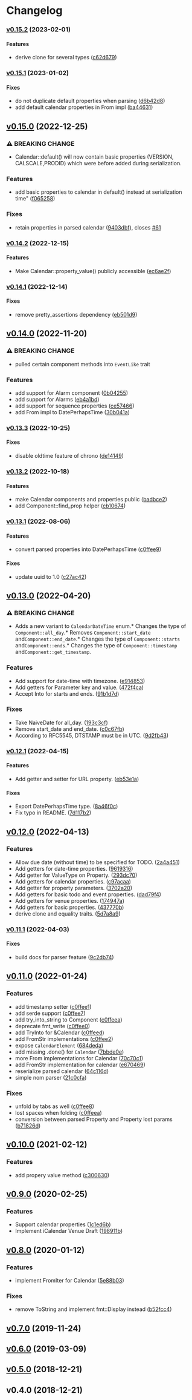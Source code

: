 # Changelog

### [v0.15.2](https://github.com/hoodie/icalendar-rs/compare/v0.15.1...v0.15.2) (2023-02-01)

#### Features

* derive clone for several types
  ([c62d679](https://github.com/hoodie/icalendar-rs/commit/c62d679234d74c33958d3a0aafa46fcd5e0cd73f))

### [v0.15.1](https://github.com/hoodie/icalendar-rs/compare/v0.15.0...v0.15.1) (2023-01-02)

#### Fixes

* do not duplicate default properties when parsing
  ([d6b42d8](https://github.com/hoodie/icalendar-rs/commit/d6b42d86fe63d2e33b41672978bb34853387b418))
* add default calendar properties in From impl
  ([ba44631](https://github.com/hoodie/icalendar-rs/commit/ba44631fda4bacd8b104acc57de2b01eb384429a))

## [v0.15.0](https://github.com/hoodie/icalendar-rs/compare/v0.14.2...v0.15.0) (2022-12-25)

### ⚠ BREAKING CHANGE

* Calendar::default() will now contain basic properties (VERSION, CALSCALE,PRODID) which were before added during serialization.

### Features

* add basic properties to calendar in default() instead at serialization time"
  ([f065258](https://github.com/hoodie/icalendar-rs/commit/f0652583a73509c7fa0646588628a81bc9f92cfa))

### Fixes

* retain properties in parsed calendar
  ([9403dbf](https://github.com/hoodie/icalendar-rs/commit/9403dbf4c651206c3bef691f5b5b43a3bbe28d2d)),
  closes [#61](https://github.com/hoodie/icalendar-rs/issues/61)

### [v0.14.2](https://github.com/hoodie/icalendar-rs/compare/v0.14.1...v0.14.2) (2022-12-15)

#### Features

* Make Calendar::property_value() publicly accessible
  ([ec6ae2f](https://github.com/hoodie/icalendar-rs/commit/ec6ae2f0580a01e1e27476bb3e379697de7e872d))

### [v0.14.1](https://github.com/hoodie/icalendar-rs/compare/v0.14.0...v0.14.1) (2022-12-14)

#### Fixes

* remove pretty_assertions dependency
  ([eb501d9](https://github.com/hoodie/icalendar-rs/commit/eb501d9e9c12bec30ca20b63169a2dbeb74cab38))

## [v0.14.0](https://github.com/hoodie/icalendar-rs/compare/v0.13.3...v0.14.0) (2022-11-20)

### ⚠ BREAKING CHANGE

* pulled certain component methods into `EventLike` trait

### Features

* add support for Alarm component
  ([0b04255](https://github.com/hoodie/icalendar-rs/commit/0b04255098a927bd035946deec7b505d07799356))
* add support for Alarms
  ([eb4a1bd](https://github.com/hoodie/icalendar-rs/commit/eb4a1bd9c7b012869e139c03fee39337e3d69930))
* add support for sequence properties
  ([ce57466](https://github.com/hoodie/icalendar-rs/commit/ce57466ca091490be4cff53c869b01943f901487))
* add From<Date> impl to DatePerhapsTime
  ([30b041a](https://github.com/hoodie/icalendar-rs/commit/30b041a0d83d60ad8653651f857d4b04f56e822c))

### [v0.13.3](https://github.com/hoodie/icalendar-rs/compare/v0.13.2...v0.13.3) (2022-10-25)

#### Fixes

* disable oldtime feature of chrono
  ([de14149](https://github.com/hoodie/icalendar-rs/commit/de14149f69a0666825712bceca031fdebd8a1524))

### [v0.13.2](https://github.com/hoodie/icalendar-rs/compare/v0.13.1...v0.13.2) (2022-10-18)

#### Features

* make Calendar components and properties public
  ([badbce2](https://github.com/hoodie/icalendar-rs/commit/badbce214c4497cf71206f2aef38021059bd12f4))
* add Component::find_prop helper
  ([cb10674](https://github.com/hoodie/icalendar-rs/commit/cb106742a3db54295d069de6c4985e20ba96f4f6))

### [v0.13.1](https://github.com/hoodie/icalendar-rs/compare/v0.13.0...v0.13.1) (2022-08-06)

#### Features

* convert parsed properties into DatePerhapsTime
  ([c0ffee9](https://github.com/hoodie/icalendar-rs/commit/c0ffee994521862f2c270aaf6b42e4c1c69556a3))

#### Fixes

* update uuid to 1.0
  ([c27ac42](https://github.com/hoodie/icalendar-rs/commit/c27ac4272e357ac03ef55e07cdefb9a58c58d04b))

## [v0.13.0](https://github.com/hoodie/icalendar-rs/compare/v0.12.1...v0.13.0) (2022-04-20)

### ⚠ BREAKING CHANGE

* Adds a new variant to `CalendarDateTime` enum.* Changes the type of `Component::all_day`.* Removes `Component::start_date` and`Component::end_date`.* Changes the type of `Component::starts` and`Component::ends`.* Changes the type of `Component::timestamp` and`Component::get_timestamp`.

### Features

* Add support for date-time with timezone.
  ([e914853](https://github.com/hoodie/icalendar-rs/commit/e9148536b571171a7f8fc7fa9eacb25b3f06be39))
* Add getters for Parameter key and value.
  ([472f4ca](https://github.com/hoodie/icalendar-rs/commit/472f4cac70060e8321b58664f6b4ef4d93ebb97e))
* Accept Into<DatePerhapsTime> for starts and ends.
  ([91b1d7d](https://github.com/hoodie/icalendar-rs/commit/91b1d7dab17d0b306ac7258be9bc06e8b0a3c022))

### Fixes

* Take NaiveDate for all_day.
  ([193c3cf](https://github.com/hoodie/icalendar-rs/commit/193c3cfa8f9dc5efa92eccd9082f66c53a655af7))
* Remove start_date and end_date.
  ([c0c67fb](https://github.com/hoodie/icalendar-rs/commit/c0c67fbd4301fa04fa82fc8e1df9dc49e4190420))
* According to RFC5545, DTSTAMP must be in UTC.
  ([9d2fb43](https://github.com/hoodie/icalendar-rs/commit/9d2fb4330e7c72f7f253af16401d8a1ba34c2d45))

### [v0.12.1](https://github.com/hoodie/icalendar-rs/compare/v0.12.0...v0.12.1) (2022-04-15)

#### Features

* Add getter and setter for URL property.
  ([eb53e1a](https://github.com/hoodie/icalendar-rs/commit/eb53e1a11f84dac29381c4c06cca33fa41b2d11c))

#### Fixes

* Export DatePerhapsTime type.
  ([8a46f0c](https://github.com/hoodie/icalendar-rs/commit/8a46f0c4e8b33929514eb05c141595f4c23599cc))
* Fix typo in README.
  ([7d117b2](https://github.com/hoodie/icalendar-rs/commit/7d117b2789cc853ed396104b99a6ac7b1580a06c))

## [v0.12.0](https://github.com/hoodie/icalendar-rs/compare/v0.11.1...v0.12.0) (2022-04-13)

### Features

* Allow due date (without time) to be specified for TODO.
  ([2a4a451](https://github.com/hoodie/icalendar-rs/commit/2a4a451a570ebb1e0de942aae5feb4dd5564c062))
* Add getters for date-time properties.
  ([9619316](https://github.com/hoodie/icalendar-rs/commit/96193160328249255f9230ef118f643321cc900d))
* Add getter for ValueType on Property.
  ([293dc70](https://github.com/hoodie/icalendar-rs/commit/293dc70f631b62767113082dbbc9d2653f3bc50d))
* Add getters for calendar properties.
  ([c97acaa](https://github.com/hoodie/icalendar-rs/commit/c97acaaa366814320b207f315a7e79e4a9330f17))
* Add getter for property parameters.
  ([3702a20](https://github.com/hoodie/icalendar-rs/commit/3702a20fe186f5abe5422bc75ea14a90561464cf))
* Add getters for basic todo and event properties.
  ([dad79f4](https://github.com/hoodie/icalendar-rs/commit/dad79f4589f9cd4eaa1743ce4b55f8a89690f2c7))
* Add getters for venue properties.
  ([174947a](https://github.com/hoodie/icalendar-rs/commit/174947a495699e4e3146a2f7034b64df0f7bddc5))
* Add getters for basic properties.
  ([437770b](https://github.com/hoodie/icalendar-rs/commit/437770b2e81edee67a57bf9dec4616b7643656c2))
* derive clone and equality traits.
  ([5d7a8a9](https://github.com/hoodie/icalendar-rs/commit/5d7a8a9747a8700afcf697edc89307f42833c13b))

### [v0.11.1](https://github.com/hoodie/icalendar-rs/compare/v0.11.0...v0.11.1) (2022-04-03)

#### Fixes

* build docs for parser feature
  ([9c2db74](https://github.com/hoodie/icalendar-rs/commit/9c2db748221fdc578a4c3809c54b0325a189f35e))

## [v0.11.0](https://github.com/hoodie/icalendar-rs/compare/v0.10.0...v0.11.0) (2022-01-24)

### Features

* add timestamp setter
  ([c0ffee1](https://github.com/hoodie/icalendar-rs/commit/c0ffee17ec48334c55d4cdbda7a02113ac6c8e9d))
* add serde support
  ([c0ffee7](https://github.com/hoodie/icalendar-rs/commit/c0ffee7ea499786897b94d5c433a77698fcd45a9))
* add try_into_string to Component
  ([c0ffeea](https://github.com/hoodie/icalendar-rs/commit/c0ffeead7f62a7589391c15456edb9cde68ebf46))
* deprecate fmt_write
  ([c0ffee0](https://github.com/hoodie/icalendar-rs/commit/c0ffee0dcb0be442c2dff6415d73cbafaf264e3d))
* add TryInto<String> for &Calendar
  ([c0ffeed](https://github.com/hoodie/icalendar-rs/commit/c0ffeed3ea1c3a371eb97c55f5e2f5273e819908))
* add FromStr implementations
  ([c0ffee2](https://github.com/hoodie/icalendar-rs/commit/c0ffee25ed0c18f4ff5a1049aea3368f1ba05dc0))
* expose `CalendarElement`
  ([684deda](https://github.com/hoodie/icalendar-rs/commit/684dedaf3b2551ef5e74264825ddbc4e4e184489))
* add missing .done() for `Calendar`
  ([7bbde0e](https://github.com/hoodie/icalendar-rs/commit/7bbde0e5a6d2d7ec8ed94e91fdde5bb80736aacd))
* more From implementations for Calendar
  ([70c70c1](https://github.com/hoodie/icalendar-rs/commit/70c70c121512a3c193f642fb3895eea0505a401a))
* add FromStr implementation for calendar
  ([e670469](https://github.com/hoodie/icalendar-rs/commit/e670469242ec3c4bc6a6b26a2bad65d2264b4267))
* reserialize parsed calendar
  ([64c116d](https://github.com/hoodie/icalendar-rs/commit/64c116d104511542ddfaaf38101eb55bed836e9c))
* simple nom parser
  ([21c0cfa](https://github.com/hoodie/icalendar-rs/commit/21c0cfa2a660fc83ef91fd506c2dc5f6669d8aad))

### Fixes

* unfold by tabs as well
  ([c0ffee8](https://github.com/hoodie/icalendar-rs/commit/c0ffee8b480396470ea25bd2354b62bc503d320e))
* lost spaces when folding
  ([c0ffeea](https://github.com/hoodie/icalendar-rs/commit/c0ffeeab611d46bd71fb75ba85b755df5a8a98b8))
* conversion between parsed Property and Property lost params
  ([b71826d](https://github.com/hoodie/icalendar-rs/commit/b71826dcdb783e3928ff00757d63d457dbdd3910))

## [v0.10.0](https://github.com/hoodie/icalendar-rs/compare/v0.9.0...v0.10.0) (2021-02-12)

### Features

* add propery value method
  ([c300630](https://github.com/hoodie/icalendar-rs/commit/c300630d91718414e02d3aa3354108abcff78d53))

## [v0.9.0](https://github.com/hoodie/icalendar-rs/compare/v0.8.0...v0.9.0) (2020-02-25)

### Features

* Support calendar properties
  ([1c1ed6b](https://github.com/hoodie/icalendar-rs/commit/1c1ed6ba62f4f023bf47ca9ae96c0f7b3689685a))
* Implement iCalendar Venue Draft
  ([198911b](https://github.com/hoodie/icalendar-rs/commit/198911bb821f8c464b8a2019ea5092a097a695b6))

## [v0.8.0](https://github.com/hoodie/icalendar-rs/compare/v0.7.0...v0.8.0) (2020-01-12)

### Features

* implement FromIter for Calendar
  ([5e88b03](https://github.com/hoodie/icalendar-rs/commit/5e88b0350e77b38a829b84e684b752b21d6b759a))

### Fixes

* remove ToString and implement fmt::Display instead
  ([b52fcc4](https://github.com/hoodie/icalendar-rs/commit/b52fcc4fb81ba08faee6f4f9b479a71dca6dc853))

## [v0.7.0](https://github.com/hoodie/icalendar-rs/compare/v0.6.0...v0.7.0) (2019-11-24)

## [v0.6.0](https://github.com/hoodie/icalendar-rs/compare/v0.5.0...v0.6.0) (2019-03-09)

## [v0.5.0](https://github.com/hoodie/icalendar-rs/compare/v0.4.0...v0.5.0) (2018-12-21)

## v0.4.0 (2018-12-21)
